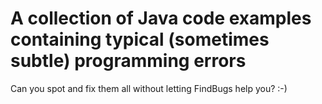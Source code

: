 # A collection of Java code examples containing typical (sometimes subtle) programming errors

Can you spot and fix them all without letting FindBugs help you? :-)